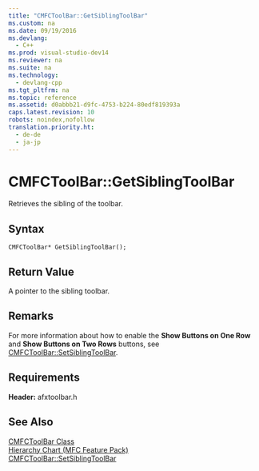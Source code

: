 ```yaml
---
title: "CMFCToolBar::GetSiblingToolBar"
ms.custom: na
ms.date: 09/19/2016
ms.devlang: 
  - C++
ms.prod: visual-studio-dev14
ms.reviewer: na
ms.suite: na
ms.technology: 
  - devlang-cpp
ms.tgt_pltfrm: na
ms.topic: reference
ms.assetid: d0abbb21-d9fc-4753-b224-80edf819393a
caps.latest.revision: 10
robots: noindex,nofollow
translation.priority.ht: 
  - de-de
  - ja-jp
---
```

# CMFCToolBar::GetSiblingToolBar
Retrieves the sibling of the toolbar.  
  
## Syntax  
  
```  
CMFCToolBar* GetSiblingToolBar();  
```  
  
## Return Value  
 A pointer to the sibling toolbar.  
  
## Remarks  
 For more information about how to enable the **Show Buttons on One Row** and **Show Buttons on Two Rows** buttons, see [CMFCToolBar::SetSiblingToolBar](../vs140/CMFCToolBar--SetSiblingToolBar.md).  
  
## Requirements  
 **Header:** afxtoolbar.h  
  
## See Also  
 [CMFCToolBar Class](../Topic/CMFCToolBar%20Class.md)   
 [Hierarchy Chart (MFC Feature Pack)](../vs140/Hierarchy-Chart.md)   
 [CMFCToolBar::SetSiblingToolBar](../vs140/CMFCToolBar--SetSiblingToolBar.md)